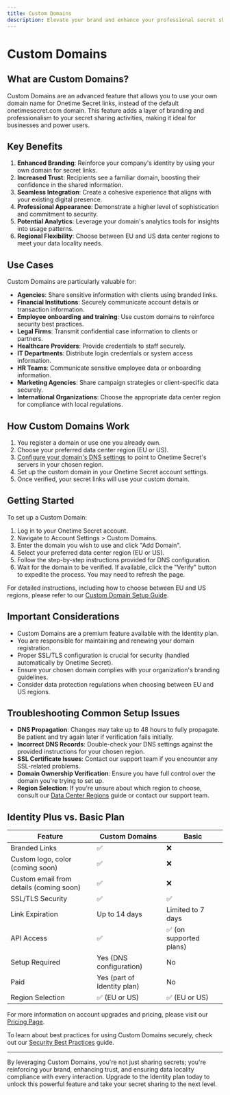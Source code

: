 ```yaml
---
title: Custom Domains
description: Elevate your brand and enhance your professional secret sharing experience with Custom Domains, an advanced feature for businesses and power users.
---
```


# Custom Domains

## What are Custom Domains?

Custom Domains are an advanced feature that allows you to use your own domain name for Onetime Secret links, instead of the default onetimesecret.com domain. This feature adds a layer of branding and professionalism to your secret sharing activities, making it ideal for businesses and power users.

## Key Benefits

1. **Enhanced Branding**: Reinforce your company's identity by using your own domain for secret links.
2. **Increased Trust**: Recipients see a familiar domain, boosting their confidence in the shared information.
3. **Seamless Integration**: Create a cohesive experience that aligns with your existing digital presence.
4. **Professional Appearance**: Demonstrate a higher level of sophistication and commitment to security.
5. **Potential Analytics**: Leverage your domain's analytics tools for insights into usage patterns.
6. **Regional Flexibility**: Choose between EU and US data center regions to meet your data locality needs.

## Use Cases

Custom Domains are particularly valuable for:

- **Agencies**: Share sensitive information with clients using branded links.
- **Financial Institutions**: Securely communicate account details or transaction information.
- **Employee onboarding and training**: Use custom domains to reinforce security best practices.
- **Legal Firms**: Transmit confidential case information to clients or partners.
- **Healthcare Providers**: Provide credentials to staff securely.
- **IT Departments**: Distribute login credentials or system access information.
- **HR Teams**: Communicate sensitive employee data or onboarding information.
- **Marketing Agencies**: Share campaign strategies or client-specific data securely.
- **International Organizations**: Choose the appropriate data center region for compliance with local regulations.

## How Custom Domains Work

1. You register a domain or use one you already own.
2. Choose your preferred data center region (EU or US).
3. [Configure your domain's DNS settings](/docs/custom-domains/setup-guide) to point to Onetime Secret's servers in your chosen region.
4. Set up the custom domain in your Onetime Secret account settings.
5. Once verified, your secret links will use your custom domain.

## Getting Started

To set up a Custom Domain:

1. Log in to your Onetime Secret account.
2. Navigate to Account Settings > Custom Domains.
3. Enter the domain you wish to use and click "Add Domain".
4. Select your preferred data center region (EU or US).
5. Follow the step-by-step instructions provided for DNS configuration.
6. Wait for the domain to be verified. If available, click the "Verify" button to expedite the process. You may need to refresh the page.

For detailed instructions, including how to choose between EU and US regions, please refer to our [Custom Domain Setup Guide](/docs/custom-domains/setup-guide).

## Important Considerations

- Custom Domains are a premium feature available with the Identity plan.
- You are responsible for maintaining and renewing your domain registration.
- Proper SSL/TLS configuration is crucial for security (handled automatically by Onetime Secret).
- Ensure your chosen domain complies with your organization's branding guidelines.
- Consider data protection regulations when choosing between EU and US regions.

## Troubleshooting Common Setup Issues

- **DNS Propagation**: Changes may take up to 48 hours to fully propagate. Be patient and try again later if verification fails initially.
- **Incorrect DNS Records**: Double-check your DNS settings against the provided instructions for your chosen region.
- **SSL Certificate Issues**: Contact our support team if you encounter any SSL-related problems.
- **Domain Ownership Verification**: Ensure you have full control over the domain you're trying to set up.
- **Region Selection**: If you're unsure about which region to choose, consult our [Data Center Regions](/docs/regions) guide or contact our support team.

## Identity Plus vs. Basic Plan

| Feature | Custom Domains | Basic |
|---------|----------------|-------------------------|
| Branded Links | ✅ | ❌ |
| Custom logo, color (coming soon) | ✅ | ❌ |
| Custom email from details (coming soon) | ✅ | ❌ |
| SSL/TLS Security | ✅ | ✅ |
| Link Expiration | Up to 14 days | Limited to 7 days |
| API Access | ✅ | ✅ (on supported plans) |
| Setup Required | Yes (DNS configuration) | No |
| Paid | Yes (part of Identity plan) | No |
| Region Selection | ✅ (EU or US) | ✅ (EU or US) |

For more information on account upgrades and pricing, please visit our [Pricing Page](/pricing).

To learn about best practices for using Custom Domains securely, check out our [Security Best Practices](/docs/security-best-practices) guide.

---

By leveraging Custom Domains, you're not just sharing secrets; you're reinforcing your brand, enhancing trust, and ensuring data locality compliance with every interaction. Upgrade to the Identity plan today to unlock this powerful feature and take your secret sharing to the next level.

